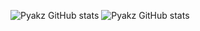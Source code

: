 ![Pyakz GitHub stats](https://github-readme-stats.vercel.app/api?username=BanguisMV&show_icons=true&theme=nord)
![Pyakz GitHub stats](https://github-readme-stats.vercel.app/api/top-langs/?username=BanguisMV&layout=compact&theme=nord)

